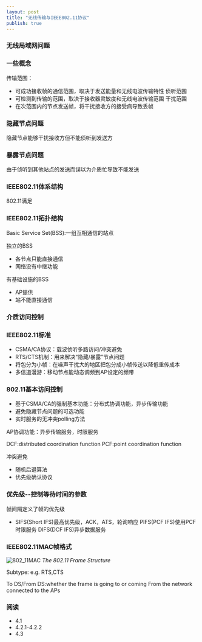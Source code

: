 ```yaml
---
layout: post
title: "无线传输与IEEE802.11协议"
publish: true
---
```


### 无线局域网问题

### 一些概念
传输范围：
- 可成功接收帧的通信范围，取决于发送能量和无线电波传输特性
侦听范围
- 可检测到传输的范围，取决于接收器灵敏度和无线电波传输范围
干扰范围
- 在次范围内的节点发送帧，将干扰接收方的接受病导致丢帧

### 隐藏节点问题
隐藏节点能够干扰接收方但不能侦听到发送方

### 暴露节点问题
由于侦听到其他站点的发送而误以为介质忙导致不能发送

### IEEE802.11体系结构
802.11满足

### IEEE802.11拓扑结构
Basic Service Set(BSS):一组互相通信的站点

独立的BSS
- 各节点只能直接通信
- 网络没有中继功能

有基础设施的BSS
- AP提供
- 站不能直接通信

### 介质访问控制

### IEEE802.11标准
- CSMA/CA协议：载波侦听多路访问/冲突避免
- RTS/CTS机制：用来解决“隐藏/暴露”节点问题
- 将包分为小帧：在噪声干扰大的地区把包分成小帧传送以降低重传成本
- 多信道漫游：移动节点能动态调频到AP设定的频带
### 802.11基本访问控制
- 基于CSMA/CA的强制基本功能：分布式协调功能，异步传输功能
- 避免隐藏节点问题的可选功能
- 实时服务的无冲突polling方法

AP协调功能：异步传输服务，时限服务

DCF:distributed coordination function
PCF:point coordination function

冲突避免
- 随机后退算法
- 优先级确认协议

### 优先级--控制等待时间的参数
帧间隔定义了帧的优先级

- SIFS(Short IFS)最高优先级，ACK，ATS，轮询响应
PIFS(PCF IFS)使用PCF时限服务
DIFS(DCF IFS)异步数据服务

### IEEE802.11MAC帧格式
![802_11MAC]({{site.url}}/images/802_11MAC.png)
*The 802.11 Frame Structure*

Subtype: e.g. RTS,CTS

To DS/From DS:whether the frame is going to or coming From
the network connected to the APs
### 阅读
- 4.1
- 4.2.1-4.2.2
- 4.3
